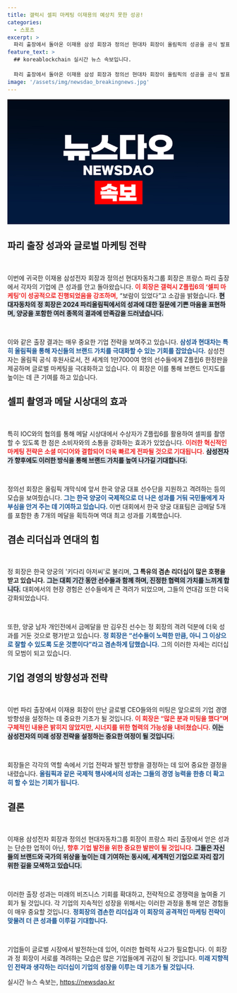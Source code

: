 ```yaml
---
title: 갤럭시 셀피 마케팅 이재용의 예상치 못한 성공!
categories:
  - 스포츠
excerpt: >
  파리 출장에서 돌아온 이재용 삼성 회장과 정의선 현대차 회장이 올림픽의 성공을 공식 발표! 갤럭시 Z플립6와 한국 양궁의 대성공 이야기, 클릭해서 확인해보세요!
feature_text: >
  ## koreablockchain 실시간 뉴스 속보입니다.

  파리 출장에서 돌아온 이재용 삼성 회장과 정의선 현대차 회장이 올림픽의 성공을 공식 발표! 갤럭시 Z플립6와 한국 양궁의 대성공 이야기, 클릭해서 확인해보세요!
image: '/assets/img/newsdao_breakingnews.jpg'
---
```


<p><img src="/assets/img/newsdao_breakingnews.jpg" alt="koreablockchain 속보" /></p>

<h2 data-ke-size="size26">파리 출장 성과와 글로벌 마케팅 전략</h2>

<p data-ke-size="size16">&nbsp;</p> 

<p>이번에 귀국한 이재용 삼성전자 회장과 정의선 현대자동차그룹 회장은 프랑스 파리 출장에서 각자의 기업에 큰 성과를 안고 돌아왔습니다. <b><span style="color: #ee2323;">이 회장은 갤럭시 Z플립6의 ‘셀피 마케팅’이 성공적으로 진행되었음을 강조하며,</span></b> “보람이 있었다”고 소감을 밝혔습니다. <b><span style="background-color: #21538527;">현대자동차의 정 회장은 2024 파리올림픽에서의 성과에 대한 질문에 기쁜 마음을 표현하며, 양궁을 포함한 여러 종목의 결과에 만족감을 드러냈습니다.</span></b></p>

<p data-ke-size="size16">&nbsp;</p> 

<p>이와 같은 출장 결과는 매우 중요한 기업 전략을 보여주고 있습니다. <b><span style="color: #1a5490;">삼성과 현대차는 특히 올림픽을 통해 자신들의 브랜드 가치를 극대화할 수 있는 기회를 잡았습니다.</span></b> 삼성전자는 올림픽 공식 후원사로서, 전 세계의 1만7000여 명의 선수들에게 Z플립6 한정판을 제공하며 글로벌 마케팅을 극대화하고 있습니다. 이 회장은 이를 통해 브랜드 인지도를 높이는 데 큰 기여를 하고 있습니다. </p>

<h2 data-ke-size="size26">셀피 촬영과 메달 시상대의 효과</h2>

<p data-ke-size="size16">&nbsp;</p> 

<p>특히 IOC와의 협의를 통해 메달 시상대에서 수상자가 Z플립6를 활용하여 셀피를 촬영할 수 있도록 한 점은 소비자와의 소통을 강화하는 효과가 있었습니다. <b><span style="color: #ee2323;">이러한 혁신적인 마케팅 전략은 소셜 미디어와 결합되어 더욱 빠르게 전파될 것으로 기대됩니다.</span></b> <b><span style="background-color: #21538527;">삼성전자가 향후에도 이러한 방식을 통해 브랜드 가치를 높여 나가길 기대합니다.</span></b> </p>

<p data-ke-size="size16">&nbsp;</p> 

<p>정의선 회장은 올림픽 개막식에 앞서 한국 양궁 대표 선수단을 지원하고 격려하는 등의 모습을 보여줬습니다. <b><span style="color: #1a5490;">그는 한국 양궁이 국제적으로 더 나은 성과를 거둬 국민들에게 자부심을 안겨 주는 데 기여하고 있습니다.</span></b> 이번 대회에서 한국 양궁 대표팀은 금메달 5개를 포함한 총 7개의 메달을 획득하며 역대 최고 성과를 기록했습니다. </p>

<h2 data-ke-size="size26">겸손 리더십과 연대의 힘</h2>

<p data-ke-size="size16">&nbsp;</p> 

<p>정 회장은 한국 양궁의 '키다리 아저씨'로 불리며, <b><span style="ee2323;">그 특유의 겸손 리더십이 많은 호평을 받고 있습니다.</span></b> <b><span style="background-color: #21538527;">그는 대회 기간 동안 선수들과 함께 하며, 진정한 협력의 가치를 느끼게 합니다.</span></b> 대회에서의 현장 경험은 선수들에게 큰 격려가 되었으며, 그들의 연대감 또한 더욱 강화되었습니다. </p>

<p data-ke-size="size16">&nbsp;</p> 

<p>또한, 양궁 남자 개인전에서 금메달을 딴 김우진 선수는 정 회장의 격려 덕분에 더욱 성과를 거둔 것으로 평가받고 있습니다. <b><span style="color: #1a5490;">정 회장은 “선수들이 노력한 만큼, 아니 그 이상으로 잘할 수 있도록 도운 것뿐이다”라고 겸손하게 답했습니다.</span></b> 그의 이러한 자세는 리더십의 모범이 되고 있습니다.</p>

<h2 data-ke-size="size26">기업 경영의 방향성과 전략</h2>

<p data-ke-size="size16">&nbsp;</p> 

<p>이번 파리 출장에서 이재용 회장이 만난 글로벌 CEO들와의 미팅은 앞으로의 기업 경영 방향성을 설정하는 데 중요한 기초가 될 것입니다. <b><span style="color: #ee2323;">이 회장은 “많은 분과 미팅을 했다”며 구체적인 내용은 밝히지 않았지만, 시너지를 위한 협력의 가능성을 내비쳤습니다.</span></b> <b><span style="background-color: #21538527;">이는 삼성전자의 미래 성장 전략을 설정하는 중요한 여정이 될 것입니다.</span></b> </p>

<p data-ke-size="size16">&nbsp;</p> 

<p>회장들은 각각의 역할 속에서 기업 전략과 발전 방향을 결정하는 데 있어 중요한 결정을 내렸습니다. <b><span style="color: #1a5490;">올림픽과 같은 국제적 행사에서의 성과는 그들의 경영 능력을 한층 더 확고히 할 수 있는 기회가 됩니다.</span></b> </p>

<h2 data-ke-size="size26">결론</h2>

<p data-ke-size="size16">&nbsp;</p> 

<p>이재용 삼성전자 회장과 정의선 현대자동차그룹 회장이 프랑스 파리 출장에서 얻은 성과는 단순한 업적이 아닌, <b><span style="color: #ee2323;">향후 기업 발전을 위한 중요한 발판이 될 것입니다.</span></b> <b><span style="background-color: #21538527;">그들은 자신들의 브랜드와 국가의 위상을 높이는 데 기여하는 동시에, 세계적인 기업으로 자리 잡기 위한 길을 모색하고 있습니다.</span></b> </p>

<p data-ke-size="size16">&nbsp;</p> 

<p>이러한 출장 성과는 미래의 비즈니스 기회를 확대하고, 전략적으로 경쟁력을 높여줄 기회가 될 것입니다. 각 기업의 지속적인 성장을 위해서는 이러한 과정을 통해 얻은 경험들이 매우 중요할 것입니다. <b><span style="color: #1a5490;">정회장의 겸손한 리더십과 이 회장의 공격적인 마케팅 전략이 맞물려 더 큰 성과를 이루길 기대합니다.</span></b> </p>

<p data-ke-size="size16">&nbsp;</p> 

<p>기업들이 글로벌 시장에서 발전하는데 있어, 이러한 협력적 사고가 필요합니다. 이 회장과 정 회장이 서로를 격려하는 모습은 많은 기업들에게 귀감이 될 것입니다. <b><span style="color: #1a5490;">미래 지향적인 전략과 생각하는 리더십이 기업의 성장을 이루는 데 기초가 될 것입니다.</span></b></p>
실시간 뉴스 속보는, <a href="https://newsdao.kr" rel="dofollow">https://newsdao.kr</a>


